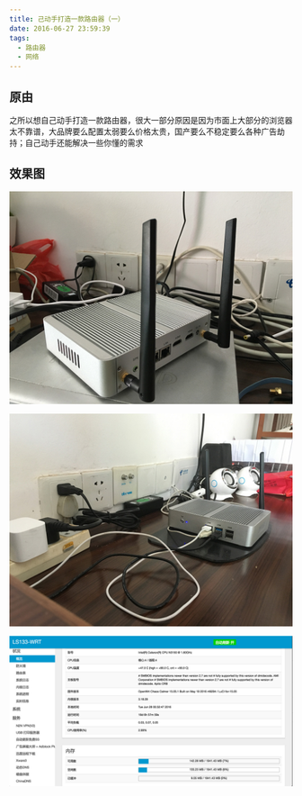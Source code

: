 ```yaml
---
title: 己动手打造一款路由器（一）
date: 2016-06-27 23:59:39
tags:
  - 路由器
  - 网络
---
```


## 原由

之所以想自己动手打造一款路由器，很大一部分原因是因为市面上大部分的浏览器太不靠谱，大品牌要么配置太弱要么价格太贵，国产要么不稳定要么各种广告劫持；自己动手还能解决一些你懂的需求

## 效果图

![摆拍](../assets/wrt/p1.jpg)

![摆拍2](../assets/wrt/p2.jpg)

![管理界面](../assets/wrt/p3.jpg)

